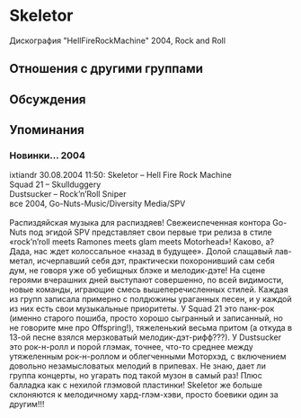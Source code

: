 # Skeletor

Дискография
"HellFireRockMachine" 2004, Rock and Roll

## Отношения с другими группами


## Обсуждения


## Упоминания

### Новинки... 2004

ixtiandr 30.08.2004 11:50:
Skeletor – Hell Fire Rock Machine<BR>Squad 21 – Skullduggery<BR>Dustsucker – Rock’n’Roll Sniper<BR>все 2004, Go-Nuts-Music/Diversity Media/SPV<BR><BR>Распиздяйская музыка для распиздяев! Свежеиспеченная контора Go-Nuts под эгидой SPV представляет свои первые три релиза в стиле «rock’n’roll meets Ramones meets glam meets Motorhead»! Каково, а? Дада, нас ждет колоссальное «назад в будущее». Долой слащавый лав-метал, исчерпавший себя дэт, практически похоронивший сам себя дум, не говоря уже об уебищных блэке и мелодик-дэте! На сцене героями вчерашних дней выступают совершенно, по всей видимости, новые команды, играющие смесь вышеперечисленных стилей. Каждая из групп записала примерно с полдюжины ураганных песен, и у каждой из них есть свои музыкальные приоритеты. У Squad 21 это панк-рок (именно старого пошиба, просто хорошо сыгранный и записанный, но не говорите мне про Offspring!), тяжеленький весьма притом (а откуда в 13-ой песне взялся мерзковатый мелодик-дэт-рифф???). У Dustsucker это рок-н-ролл и порой глэмак, точнее, что-то среднее между утяжеленным рок-н-роллом и облегченными Моторхэд, с включением довольно незамысловатых мелодий в припевах. Не знаю, дает ли группа концерты, но угарать под такой музон в самый раз! Плюс балладка как с нехилой глэмовой пластинки! Skeletor же больше склоняются к мелодичному хард-глэм-хэви, просто боевики один за другим!!!<BR><BR><BR>

